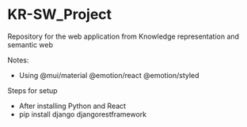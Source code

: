 # KR-SW_Project
Repository for the web application from Knowledge representation and semantic web

Notes:
- Using  @mui/material @emotion/react @emotion/styled

Steps for setup
- After installing Python and React
- pip install django djangorestframework
